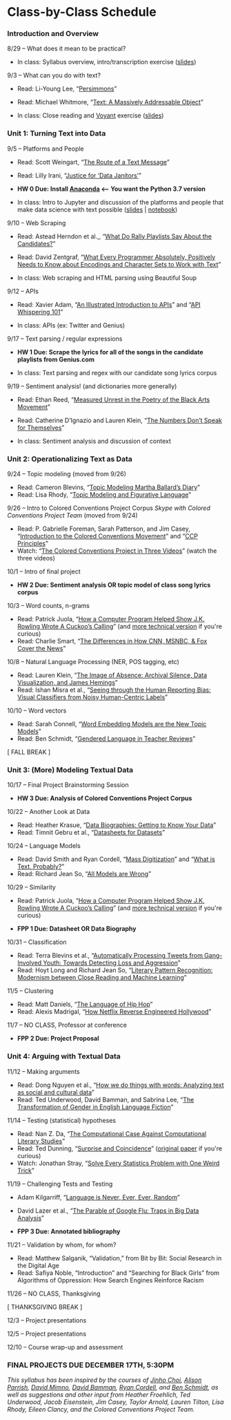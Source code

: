 # Class-by-Class Schedule

### Introduction and Overview

8/29 – What does it mean to be practical?

* In class: Syllabus overview, intro/transcription exercise ([slides](slides/class-1.pdf))

9/3 – What can you do with text?

* Read: Li-Young Lee, “[Persimmons](https://www.poetryfoundation.org/poems/43011/persimmons)”
* Read: Michael Whitmore, “[Text: A Massively Addressable Object](https://dhdebates.gc.cuny.edu/read/untitled-88c11800-9446-469b-a3be-3fdb36bfbd1e/section/402e7e9a-359b-4b11-8386-a1b48e40425a)”

* In class: Close reading and [Voyant](https://voyant-tools.org/) exercise ([slides](../slides/class-2.pdf))

### Unit 1: Turning Text into Data

9/5 – Platforms and People

* Read: Scott Weingart, “[The Route of a Text Message](https://scottbot.net/the-route-of-a-text-message/)”
* Read: Lilly Irani, “[Justice for ‘Data Janitors’](https://www.publicbooks.org/justice-for-data-janitors/)”

* **HW 0 Due: Install [Anaconda](https://www.anaconda.com/distribution/#download-section) <-- You want the Python 3.7 version**

* In class: Intro to Jupyter and discussion of the platforms and people that make data science with text possible ([slides](../slides/class-3.pdf) | [notebook](../notebooks/class3-jupyter-intro.ipynb))

9/10 – Web Scraping

* Read: Astead Herndon et al.,, “[What Do Rally Playlists Say About the Candidates?](https://www.nytimes.com/interactive/2019/08/19/us/politics/presidential-campaign-songs-playlists.html)”
* Read: David Zentgraf, “[What Every Programmer Absolutely, Positively Needs to Know about Encodings and Character Sets to Work with Text](http://kunststube.net/encoding/)”

* In class: Web scraping and HTML parsing using Beautiful Soup

9/12 – APIs

* Read: Xavier Adam, “[An Illustrated Introduction to APIs](https://medium.com/epfl-extension-school/an-illustrated-introduction-to-apis-10f8000313b9)” and “[API Whispering 101](https://medium.com/epfl-extension-school/api-whispering-101-e04fbb5a08fd)”

* In class: APIs (ex: Twitter and Genius)

9/17 – Text parsing / regular expressions

* **HW 1 Due: Scrape the lyrics for all of the songs in the candidate playlists from Genius.com**

* In class: Text parsing and regex with our candidate song lyrics corpus

9/19 – Sentiment analysis! (and dictionaries more generally)

* Read: Ethan Reed, “[Measured Unrest in the Poetry of the Black Arts Movement](https://scholarslab.lib.virginia.edu/blog/measured-unrest-in-the-poetry-of-the-black-arts-movement/)”
* Read: Catherine D’Ignazio and Lauren Klein, “[The Numbers Don’t Speak for Themselves](https://bookbook.pubpub.org/pub/6ui5n4vo)”

* In class: Sentiment analysis and discussion of context

### Unit 2: Operationalizing Text as Data

9/24 – Topic modeling (moved from 9/26)

* Read: Cameron Blevins, “[Topic Modeling Martha Ballard’s Diary](http://www.cameronblevins.org/posts/topic-modeling-martha-ballards-diary/)”
* Read: Lisa Rhody, “[Topic Modeling and Figurative Language](http://journalofdigitalhumanities.org/2-1/topic-modeling-and-figurative-language-by-lisa-m-rhody/)”

9/26 – Intro to Colored Conventions Project Corpus *Skype with Colored Conventions Project Team* (moved from 9/24)

* Read: P. Gabrielle Foreman, Sarah Patterson, and Jim Casey, “[Introduction to the Colored Conventions Movement](http://coloredconventions.org/introduction-to-movement)” and “[CCP Principles](http://coloredconventions.org/ccp-principles)”
* Watch: “[The Colored Conventions Project in Three Videos](http://coloredconventions.org/project-videos)” (watch the three videos)

10/1 – Intro of final project

* **HW 2 Due: Sentiment analysis OR topic model of class song lyrics corpus**

10/3 – Word counts, n-grams

* Read: Patrick Juola, “[How a Computer Program Helped Show J.K. Rowling Wrote A Cuckoo’s Calling](https://www.scientificamerican.com/article/how-a-computer-program-helped-show-jk-rowling-write-a-cuckoos-calling/_)” (and [more technical version](https://languagelog.ldc.upenn.edu/nll/?p=5315) if you're curious)
* Read: Charlie Smart, “[The Differences in How CNN, MSNBC, & Fox Cover the News](https://pudding.cool/2018/01/chyrons/)”

10/8 – Natural Language Processing (NER, POS tagging, etc)

* Read: Lauren Klein, “[The Image of Absence: Archival Silence, Data Visualization, and James Hemings](https://read-dukeupress-edu.proxy.library.emory.edu/american-literature/article-pdf/85/4/661/393292/AL854_03Klein_Fpp.pdf)”
* Read: Ishan Misra et al., “[Seeing through the Human Reporting Bias: Visual Classifiers from Noisy Human-Centric Labels](https://arxiv.org/pdf/1512.06974.pdf?fbclid=IwAR2OwfGEBmPR2ngyN0Hu2JYIEa7rwUe2VTGV8x3laDp89KxL1o6LBERXb9M)”

10/10 – Word vectors

* Read: Sarah Connell, “[Word Embedding Models are the New Topic Models](https://web.northeastern.edu/nulab/word-embedding-model/)”
* Read: Ben Schmidt, “[Gendered Language in Teacher Reviews](http://benschmidt.org/profGender)”

[ FALL BREAK ]

### Unit 3: (More) Modeling Textual Data

10/17 – Final Project Brainstorming Session

* **HW 3 Due: Analysis of Colored Conventions Project Corpus**

10/22 – Another Look at Data

* Read: Heather Krasue, “[Data Biographies: Getting to Know Your Data](https://gijn.org/2017/03/27/data-biographies-getting-to-know-your-data/)”
* Read: Timnit Gebru et al., “[Datasheets for Datasets](https://arxiv.org/pdf/1803.09010.pdf)”

10/24 – Language Models

* Read: David Smith and Ryan Cordell, “[Mass Digitization](https://manifold.umn.edu/read/untitled-883630b9-c054-44e1-91db-d053a7106ecb/section/ea1f849a-bac1-4e9d-85f4-149d0083a6a4)” and “[What is Text, Probably?](https://manifold.umn.edu/read/8ddd9c7c-c2db-44be-91a6-732d1d08ec47/section/4cb9d511-6870-4108-ba4e-2726d106dd39#ch03)”
* Read: Richard Jean So, “[All Models are Wrong](https://www-mlajournals-org.proxy.library.emory.edu/doi/pdf/10.1632/pmla.2017.132.3.668)”

10/29 – Similarity

* Read: Patrick Juola, “[How a Computer Program Helped Show J.K. Rowling Wrote A Cuckoo’s Calling](https://www.scientificamerican.com/article/how-a-computer-program-helped-show-jk-rowling-write-a-cuckoos-calling/)” (and [more technical version](https://languagelog.ldc.upenn.edu/nll/?p=5315) if you're curious)

* **FPP 1 Due: Datasheet OR Data Biography**

10/31 – Classification

* Read: Terra Blevins et al., “[Automatically Processing Tweets from Gang-Involved Youth: Towards Detecting Loss and Aggression](https://www.aclweb.org/anthology/C16-1207)”
* Read: Hoyt Long and Richard Jean So, “[Literary Pattern Recognition: Modernism between Close Reading and Machine Learning](https://www-journals-uchicago-edu.proxy.library.emory.edu/doi/pdfplus/10.1086/684353)”

11/5 – Clustering

* Read: Matt Daniels, “[The Language of Hip Hop](https://pudding.cool/2017/09/hip-hop-words/)”
* Read: Alexis Madrigal, “[How Netflix Reverse Engineered Hollywood](https://www.theatlantic.com/technology/archive/2014/01/how-netflix-reverse-engineered-hollywood/282679/)”

11/7 – NO CLASS, Professor at conference

* **FPP 2 Due: Project Proposal**

### Unit 4: Arguing with Textual Data

11/12 – Making arguments

* Read: Dong Nguyen et al., “[How we do things with words: Analyzing text as social and cultural data](https://arxiv.org/pdf/1907.01468.pdf)”
* Read: Ted Underwood, David Bamman, and Sabrina Lee, “[The Transformation of Gender in English Language Fiction](http://culturalanalytics.org/2018/02/the-transformation-of-gender-in-english-language-fiction/)”

11/14 – Testing (statistical) hypotheses

* Read: Nan Z. Da, “[The Computational Case Against Computational Literary Studies](https://www-journals-uchicago-edu.proxy.library.emory.edu/doi/pdfplus/10.1086/702594)”
* Read: Ted Dunning, “[Surprise and Coincidence](http://tdunning.blogspot.com/2008/03/surprise-and-coincidence.html)” ([original paper](https://aclweb.org/anthology/J93-1003) if you're curious)
* Watch: Jonathan Stray, “[Solve Every Statistics Problem with One Weird Trick](https://www.youtube.com/watch?v=BhY-un6JURA)”

11/19 – Challenging Tests and Testing

* Adam Kilgarriff, “[Language is Never, Ever, Ever, Random](https://kilgarriff.co.uk/Publications/2005-K-lineer.pdf)”
* David Lazer et al., “[The Parable of Google Flu: Traps in Big Data Analysis](https://gking.harvard.edu/files/gking/files/0314policyforumff.pdf)”

* **FPP 3 Due: Annotated bibliography**

11/21 – Validation by whom, for whom?

* Read: Matthew Salganik, “Validation,” from Bit by Bit: Social Research in the Digital Age
* Read: Safiya Noble, “Introduction” and “Searching for Black Girls” from Algorithms of Oppression: How Search Engines Reinforce Racism

11/26 – NO CLASS, Thanksgiving

[ THANKSGIVING BREAK ]

12/3 – Project presentations

12/5 – Project presentations

12/10 – Course wrap-up and assessment

### FINAL PROJECTS DUE DECEMBER 17TH, 5:30PM

*This syllabus has been inspired by the courses of [Jinho Choi](https://github.com/emory-courses/data-science), [Alison Parrish](http://www.decontextualize.com/teaching/), [David Mimno](https://mimno.infosci.cornell.edu/info3350/), [David Bamman](http://people.ischool.berkeley.edu/~dbamman/info256.html), [Ryan Cordell](http://s17hda.ryancordell.org), and [Ben Schmidt](http://benschmidt.org/HDA19/), as well as suggestions and other input from Heather Froehlich, Ted Underwood, Jacob Eisenstein, Jim Casey, Taylor Arnold, Lauren Tilton, Lisa Rhody, Eileen Clancy, and the Colored Conventions Project Team.*
